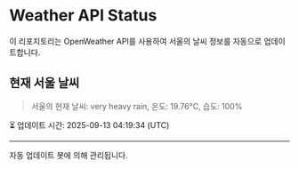 
# Weather API Status

이 리포지토리는 OpenWeather API를 사용하여 서울의 날씨 정보를 자동으로 업데이트합니다.

## 현재 서울 날씨
> 서울의 현재 날씨: very heavy rain, 온도: 19.76°C, 습도: 100%

⏳ 업데이트 시간: 2025-09-13 04:19:34 (UTC)

---
자동 업데이트 봇에 의해 관리됩니다.
